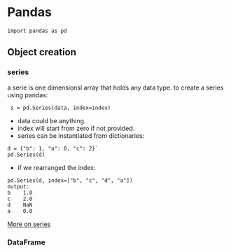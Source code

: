 # Pandas
`import pandas as pd`

## Object creation
### series
a serie is one dimensionsl array that holds any data type.
to create a series using pandas:

` s = pd.Series(data, index=index)`

- data could be anything.
- index will start from zero if not provided.
- series can be instantiated from dictionaries:

```
d = {"b": 1, "a": 0, "c": 2}`
pd.Series(d)
```

- if we rearranged the index:
```
pd.Series(d, index=["b", "c", "d", "a"])
output:
b    1.0
c    2.0
d    NaN
a    0.0
```
[More on series](https://pandas.pydata.org/pandas-docs/stable/user_guide/10min.html)

### DataFrame
![]()

